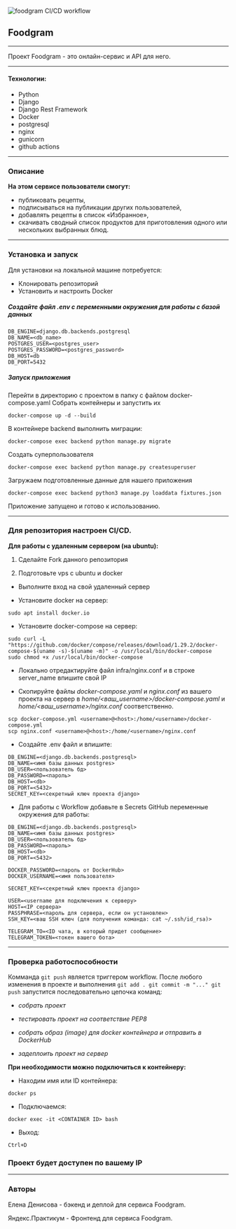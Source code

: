 ![foodgram CI/CD workflow](https://github.com/sniki-ld/foodgram-project-react/actions/workflows/foodgram_workflow.yml)

## Foodgram
___
Проект Foodgram - это онлайн-сервис и API для него.
___
#### Технологии:
- Python
- Django
- Django Rest Framework
- Docker
- postgresql
- nginx
- gunicorn
- github actions
___
### Описание
**На этом сервисе пользователи смогут:**
- публиковать рецепты,
- подписываться на публикации других пользователей,
- добавлять рецепты в список «Избранное»,
- скачивать сводный список продуктов для приготовления одного или нескольких выбранных блюд.
___

### Установка и запуск
Для установки на локальной машине потребуется:

- Клонировать репозиторий
- Установить и настроить Docker

##### Создайте файл _.env_ с переменными окружения для работы с базой данных

```
DB_ENGINE=django.db.backends.postgresql
DB_NAME=<db_name>
POSTGRES_USER=<postgres_user>
POSTGRES_PASSWORD=<postgres_password>
DB_HOST=db
DB_PORT=5432
```

##### Запуск приложения
Перейти в директорию с проектом в папку с файлом docker-compose.yaml
Собрать контейнеры и запустить их
```
docker-compose up -d --build
```
В контейнере backend выполнить миграции:
```
docker-compose exec backend python manage.py migrate
```
Создать суперпользователя
```
docker-compose exec backend python manage.py createsuperuser
```
Загружаем подготовленные данные для нашего приложения
```
docker-compose exec backend python3 manage.py loaddata fixtures.json
```
Приложение запущено и готово к использованию.

___
### Для репозитория настроен CI/CD.

**Для работы с удаленным сервером (на ubuntu):**

1. Сделайте Fork данного репозитория

2. Подготовьте vps с ubuntu и docker

- Выполните вход на свой удаленный сервер
  

- Установите docker на сервер:
```
sudo apt install docker.io 
```
- Установите docker-compose на сервер:
```
sudo curl -L "https://github.com/docker/compose/releases/download/1.29.2/docker-compose-$(uname -s)-$(uname -m)" -o /usr/local/bin/docker-compose
sudo chmod +x /usr/local/bin/docker-compose
```
- Локально отредактируйте файл infra/nginx.conf и в строке server_name впишите свой IP

  
- Скопируйте файлы _docker-compose.yaml_ и _nginx.conf_ из вашего проекта на сервер 
  в _home/<ваш_username>/docker-compose.yaml_ и _home/<ваш_username>/nginx.conf_ соответственно.
```
scp docker-compose.yml <username>@<host>:/home/<username>/docker-compose.yml
scp nginx.conf <username>@<host>:/home/<username>/nginx.conf
```
- Cоздайте .env файл и впишите:
```
DB_ENGINE=<django.db.backends.postgresql>
DB_NAME=<имя базы данных postgres>
DB_USER=<пользователь бд>
DB_PASSWORD=<пароль>
DB_HOST=<db>
DB_PORT=<5432>
SECRET_KEY=<секретный ключ проекта django>
```
- Для работы с Workflow добавьте в Secrets GitHub переменные окружения для работы:
```
DB_ENGINE=<django.db.backends.postgresql>
DB_NAME=<имя базы данных postgres>
DB_USER=<пользователь бд>
DB_PASSWORD=<пароль>
DB_HOST=<db>
DB_PORT=<5432>

DOCKER_PASSWORD=<пароль от DockerHub>
DOCKER_USERNAME=<имя пользователя>

SECRET_KEY=<секретный ключ проекта django>

USER=<username для подключения к серверу>
HOST=<IP сервера>
PASSPHRASE=<пароль для сервера, если он установлен>
SSH_KEY=<ваш SSH ключ (для получения команда: cat ~/.ssh/id_rsa)>

TELEGRAM_TO=<ID чата, в который придет сообщение>
TELEGRAM_TOKEN=<токен вашего бота>
```
___
### Проверка работоспособности
Комманда `git push` является триггером workflow. 
После любого изменения в проекте и выполнения `git add . git commit -m "..." git push`
запустится последовательно цепочка команд:


- _собрать проект_

  
- _тестировать проект на соответствие PEP8_

  
- _собрать образ (image) для docker контейнера и отправить в DockerHub_

  
- _задеплоить проект на сервер_

**При необходимости можно подключиться к контейнеру:**
- Находим имя или ID контейнера:
```
docker ps
```
- Подключаемся:
```
docker exec -it <CONTAINER ID> bash
```
- Выход:
```
Ctrl+D
```
### Проект будет доступен по вашему IP
___
### Авторы
Елена Денисова - бэкенд и деплой для сервиса Foodgram.


Яндекс.Практикум - Фронтенд для сервиса Foodgram.




